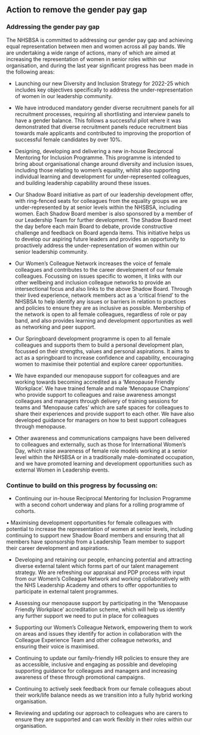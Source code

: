 ##  Action to remove the gender pay gap

### Addressing the gender pay gap

The NHSBSA is committed to addressing our gender pay gap and achieving equal representation between men and women across all pay bands. We are undertaking a wide range of actions, many of which are aimed at increasing the representation of women in senior roles within our organisation, and during the last year significant progress has been made in the following areas:

- Launching our new Diversity and Inclusion Strategy for 2022-25 which includes key objectives specifically to address the under-representation of women in our leadership community.

-	We have introduced mandatory gender diverse recruitment panels for all recruitment processes, requiring all shortlisting and interview panels to have a gender balance. This follows a successful pilot where it was demonstrated that diverse recruitment panels reduce recruitment bias towards male applicants and contributed to improving the proportion of successful female candidates by over 10%.

-	Designing, developing and delivering a new in-house Reciprocal Mentoring for Inclusion Programme. This programme is intended to bring about organisational change around diversity and inclusion issues, including those relating to women’s equality, whilst also supporting individual learning and development for under-represented colleagues, and building leadership capability around these issues. 

-	Our Shadow Board initiative as part of our leadership development offer, with ring-fenced seats for colleagues from the equality groups we are under-represented by at senior levels within the NHSBSA, including women. Each Shadow Board member is also sponsored by a member of our Leadership Team for further development. The Shadow Board meet the day before each main Board to debate, provide constructive challenge and feedback on Board agenda items. This initiative helps us to develop our aspiring future leaders and provides an opportunity to proactively address the under-representation of women within our senior leadership community.

-	Our Women’s Colleague Network increases the voice of female colleagues and contributes to the career development of our female colleagues. Focussing on issues specific to women, it links with our other wellbeing and inclusion colleague networks to provide an intersectional focus and also links to the above Shadow Board. Through their lived experience, network members act as a ‘critical friend’ to the NHSBSA to help identify any issues or barriers in relation to practices and policies to ensure they are as inclusive as possible. Membership of the network is open to all female colleagues, regardless of role or pay band, and also provides learning and development opportunities as well as networking and peer support.

-	Our Springboard development programme is open to all female colleagues and supports them to build a personal development plan, focussed on their strengths, values and personal aspirations. It aims to act as a springboard to increase confidence and capability, encouraging women to maximise their potential and explore career opportunities.

-	We have expanded our menopause support for colleagues and are working towards becoming accredited as a ‘Menopause Friendly Workplace’. We have trained female and male ‘Menopause Champions’ who provide support to colleagues and raise awareness amongst colleagues and managers through delivery of training sessions for teams and ‘Menopause cafes’ which are safe spaces for colleagues to share their experiences and provide support to each other. We have also developed guidance for managers on how to best support colleagues through menopause.

-	Other awareness and communications campaigns have been delivered to colleagues and externally, such as those for International Women’s Day, which raise awareness of female role models working at a senior level within the NHSBSA or in a traditionally male-dominated occupation, and we have promoted learning and development opportunities such as external Women in Leadership events.

### Continue to build on this progress by focussing on:
              
-	Continuing our in-house Reciprocal Mentoring for Inclusion Programme with a second cohort underway and plans for a rolling programme of cohorts.

•	Maximising development opportunities for female colleagues with potential to increase the representation of women at senior levels, including continuing to support new Shadow Board members and ensuring that all members have sponsorship from a Leadership Team member to support their career development and aspirations. 

-	Developing and retaining our people, enhancing potential and attracting diverse external talent which forms part of our talent management strategy. We are refreshing our appraisal and PDP process with input from our Women’s Colleague Network and working collaboratively with the NHS Leadership Academy and others to offer opportunities to participate in external talent programmes.

-	Assessing our menopause support by participating in the ‘Menopause Friendly Workplace’ accreditation scheme, which will help us identify any further support we need to put in place for colleagues

-	Supporting our Women’s Colleague Network, empowering them to work on areas and issues they identify for action in collaboration with the Colleague Experience Team and other colleague networks, and ensuring their voice is maximised.

-	Continuing to update our family-friendly HR policies to ensure they are as accessible, inclusive and engaging as possible and developing supporting guidance for colleagues and managers and increasing awareness of these through promotional campaigns.

-	Continuing to actively seek feedback from our female colleagues about their work/life balance needs as we transition into a fully hybrid working organisation.

-	Reviewing and updating our approach to colleagues who are carers to ensure they are supported and can work flexibly in their roles within our organisation.